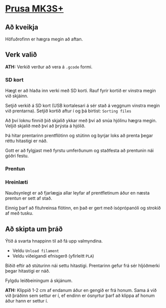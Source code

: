 # [Prusa MK3S+](https://www.prusa3d.com/category/original-prusa-i3-mk3s/)

## Að kveikja

Höfuðrofinn er hægra megin að aftan. 



## Verk valið

**ATH:** Verkið verður að vera á `.gcode` formi. 

### SD kort

Hægt er að hlaða inn verki með SD korti. Rauf fyrir kortið er vinstra megin við skjáinn. 

Setjið verkið á SD kort (USB kortalesari á sér stað á veggnum vinstra megin við prentarna). Setjið kortið aftur í og þá birtist: `Sorting files`

Að því loknu finnið þið skjalið ykkar með því að snúa hjólinu hægra megin. Veljið skjalið með því að þrýsta á hjólið. 

Þá hitar prentarinn prentflötinn og stútinn og byrjar loks að prenta þegar réttu hitastigi er náð. 

Gott er að fylgjast með fyrstu umferðunum og staðfesta að prentunin nái góðri festu. 

### Prentun

### Hreinlæti

Nauðsynlegt er að fjarlægja allar leyfar af prentfletinum áður en næsta prentun er sett af stað. 

Einnig þarf að fituhreinsa flötinn, en það er gert með ísóprópanóli og strokið af með tusku. 

## Að skipta um þráð

Ýtið á svarta hnappinn til að fá upp valmyndina. 

* Veldu `Unload filament`
* Veldu viðeigandi efnisgerð (yfirleitt `PLA`)

Bíðið eftir að stúturinn nái settu hitastigi. Prentarinn gefur frá sér hljóðmerki þegar hitastigi er náð. 

Fylgdu leiðbeiningum á skjánum. 

**ATH:** Klippið 1-2 cm af endanum áður en gengið er frá honum. Sama á við við þráðinn sem settur er í, ef endinn er ósnyrtur þarf að klippa af honum áður hann er settur í. 